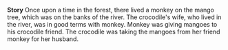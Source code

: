 **Story**
Once upon a time in the forest, there lived a monkey on the mango tree, which was on the banks of the river. 
The crocodile's wife, who lived in the river, was in good terms with monkey. 
Monkey was giving mangoes to his crocodile friend. 
The crocodile was taking the mangoes from her friend monkey for her husband.
